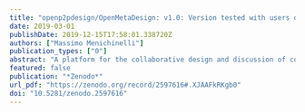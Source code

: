 ```yaml
---
title: "openp2pdesign/OpenMetaDesign: v1.0: Version tested with users on 16/10/2018"
date: 2019-03-01
publishDate: 2019-12-15T17:58:01.338720Z
authors: ["Massimo Menichinelli"]
publication_types: ["0"]
abstract: "A platform for the collaborative design and discussion of collaborative design processes."
featured: false
publication: "*Zenodo*"
url_pdf: "https://zenodo.org/record/2597616#.XJAAFkRKgb0"
doi: "10.5281/zenodo.2597616"
---
```


